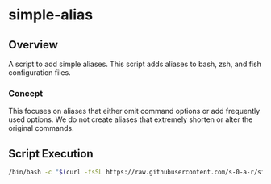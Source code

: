 # simple-alias

## Overview

A script to add simple aliases.
This script adds aliases to bash, zsh, and fish configuration files.

### Concept

This focuses on aliases that either omit command options or add frequently used options.
We do not create aliases that extremely shorten or alter the original commands.

## Script Execution

```bash
/bin/bash -c "$(curl -fsSL https://raw.githubusercontent.com/s-0-a-r/simple-alias/HEAD/setup.sh)"
```
